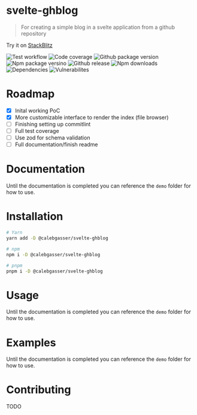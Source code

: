 # svelte-ghblog

> For creating a simple blog in a svelte application from a github repository

Try it on [StackBlitz](https://stackblitz.com/edit/svelte-ghblog?file=demo/routes/index.svelte)

![Test workflow](https://img.shields.io/github/workflow/status/calebgasser/svelte-ghblog/Test/develop?label=Tests&style=for-the-badge)
![Code coverage](https://img.shields.io/codecov/c/github/calebgasser/svelte-ghblog?style=for-the-badge)
![Github package version](https://img.shields.io/github/package-json/v/calebgasser/svelte-ghblog?label=Github%20Package%20Version&style=for-the-badge)
![Npm package versino](https://img.shields.io/npm/v/@calebgasser/svelte-ghblog?label=npm%20package%20version&style=for-the-badge)
![Github release](https://img.shields.io/github/v/release/calebgasser/svelte-ghblog?style=for-the-badge)
![Npm downloads](https://img.shields.io/npm/dm/svelte-ghblog?style=for-the-badge)
![Dependencies](https://img.shields.io/librariesio/release/npm/svelte-ghblog?style=for-the-badge)
![Vulnerabilites](https://img.shields.io/snyk/vulnerabilities/npm/@calebgasser/svelte-ghblog?style=for-the-badge)

# Roadmap

- [X] Inital working PoC
- [X] More customizable interface to render the index (file browser)
- [ ] Finishing setting up commitlint
- [ ] Full test coverage 
- [ ] Use zod for schema validation
- [ ] Full documentation/finish readme

# Documentation

Until the documentation is completed you can reference the `demo` folder for how to use.

# Installation

```bash
# Yarn
yarn add -D @calebgasser/svelte-ghblog

# npm
npm i -D @calebgasser/svelte-ghblog

# pnpm
pnpm i -D @calebgasser/svelte-ghblog
```

# Usage

Until the documentation is completed you can reference the `demo` folder for how to use.

# Examples

Until the documentation is completed you can reference the `demo` folder for how to use.

# Contributing

TODO
